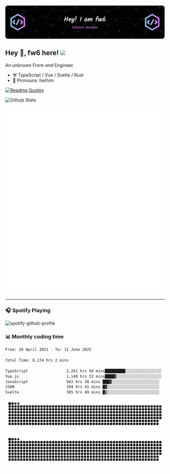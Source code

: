 ![Header](github-header-image.png)

## Hey 👋, fw6 here! <img src="https://github.githubassets.com/images/mona-whisper.gif" height="24" />


An unknown Front-end Engineer.

-   :hammer_and_pick: TypeScript / Vue / Svelte / Rust
-   :man: Pronouns: he/him


[![Readme Quotes](https://quotes-github-readme.vercel.app/api?type=horizontal&theme=algolia)](https://github.com/piyushsuthar/github-readme-quotes)



![Github Stats](https://github-readme-stats.vercel.app/api?username=fw6&bg_color=30,e96443,904e95&title_color=fff&text_color=fff)

![](https://raw.githubusercontent.com/fw6/github-stats-transparent/output/generated/overview.svg)
![](https://raw.githubusercontent.com/fw6/github-stats-transparent/output/generated/languages.svg)


---

### 🎧 Spotify Playing

<!-- ![spotify-github-profile](/img/default.svg) -->

![spotify-github-profile](https://spotify-github-profile.vercel.app/api/view.svg?uid=r6wn4hdvypv0lkzyrj0e0pjct&cover_image=true&theme=default&show_offline=true&background_color=9a10ad&interchange=true&bar_color_cover=true)



### :bar_chart: Monthly coding time 

<!--START_SECTION:waka-->

```txt
From: 28 April 2021 - To: 11 June 2025

Total Time: 6,174 hrs 2 mins

TypeScript                 2,261 hrs 56 mins█████████░░░░░░░░░░░░░░░░   36.64 %
Vue.js                     1,148 hrs 53 mins████▓░░░░░░░░░░░░░░░░░░░░   18.61 %
JavaScript                 943 hrs 38 mins ███▓░░░░░░░░░░░░░░░░░░░░░   15.28 %
JSON                       394 hrs 41 mins █▓░░░░░░░░░░░░░░░░░░░░░░░   06.39 %
Svelte                     365 hrs 49 mins █▒░░░░░░░░░░░░░░░░░░░░░░░   05.93 %
```

<!--END_SECTION:waka-->




![github contribution grid snake animation](https://raw.githubusercontent.com/platane/platane/output/github-contribution-grid-snake-dark.svg#gh-dark-mode-only)![github contribution grid snake animation](https://raw.githubusercontent.com/platane/platane/output/github-contribution-grid-snake.svg#gh-light-mode-only)
